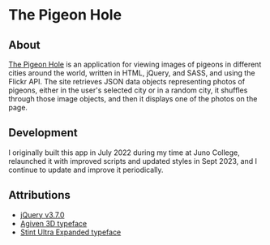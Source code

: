 # The Pigeon Hole
## About
[The Pigeon Hole](https://pigeon.danateagle.com) is an application for viewing images of pigeons in different cities around the world, written in HTML, jQuery, and SASS, and using the Flickr API. The site retrieves JSON data objects representing photos of pigeons, either in the user's selected city or in a random city, it shuffles through those image objects, and then it displays one of the photos on the page.

## Development
I originally built this app in July 2022 during my time at Juno College, relaunched it with improved scripts and updated styles in Sept 2023, and I continue to update and improve it periodically.

## Attributions
- [jQuery v3.7.0](https://jquery.com/)
- [Agiven 3D typeface](https://www.fontspace.com/agiven-3d-font-f117286)
- [Stint Ultra Expanded typeface](https://fonts.google.com/specimen/Stint+Ultra+Expanded)

